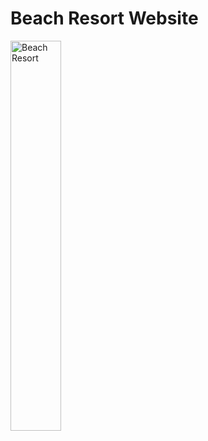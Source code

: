# Beach Resort Website

<img src="https://res.cloudinary.com/mike88/image/upload/v1640181270/beach_resort_awtchl.jpg" title="Beach Resort" alt="Beach Resort" width="40%"/>

